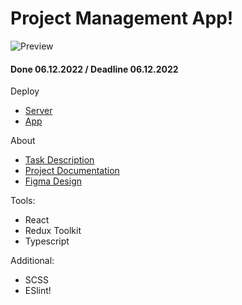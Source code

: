 # Project Management App!

![Preview](https://user-images.githubusercontent.com/26232484/205746234-c4dae86a-eca5-4837-a8f2-b1fefc875fee.png)

#### Done 06.12.2022 / Deadline 06.12.2022

Deploy
* [Server](https://final-task-backend-production-3625.up.railway.app/api-docs/#/)
* [App](https://mrdoker1.github.io/project-management-app/)

About
* [Task Description](https://github.com/rolling-scopes-school/tasks/blob/master/tasks/react/project-management-system-EN.md)
* [Project Documentation](https://goofy-secure-b26.notion.site/React-PM-App-50f7bf06748a4bf5a99317ef066027fe)
* [Figma Design](https://www.figma.com/file/HHDYCgo8Nik91m0P6JpxBH/PM-App?node-id=1004%3A210175&t=8Otf56UyOdTKgCH0-1)

Tools:
* React
* Redux Toolkit
* Typescript

Additional:
* SCSS
* ESlint!
